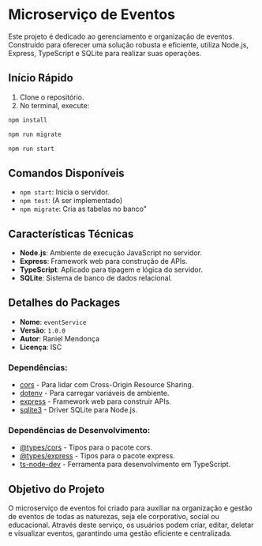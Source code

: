 # Microserviço de Eventos

Este projeto é dedicado ao gerenciamento e organização de eventos. Construído para oferecer uma solução robusta e eficiente, utiliza Node.js, Express, TypeScript e SQLite para realizar suas operações.

## Início Rápido

1. Clone o repositório.
2. No terminal, execute:

```javascript
npm install
```

```javascript
npm run migrate
```

```javascript
npm run start
```

## Comandos Disponíveis

- `npm start`: Inicia o servidor.
- `npm test`: (A ser implementado)
- `npm migrate`: Cria as tabelas no banco"

## Características Técnicas

- **Node.js**: Ambiente de execução JavaScript no servidor.
- **Express**: Framework web para construção de APIs.
- **TypeScript**: Aplicado para tipagem e lógica do servidor.
- **SQLite**: Sistema de banco de dados relacional.

## Detalhes do Packages

- **Nome**: `eventService`
- **Versão**: `1.0.0`
- **Autor**: Raniel Mendonça
- **Licença**: ISC

### Dependências:

- [cors](https://www.npmjs.com/package/cors) - Para lidar com Cross-Origin Resource Sharing.
- [dotenv](https://www.npmjs.com/package/dotenv) - Para carregar variáveis de ambiente.
- [express](https://www.npmjs.com/package/express) - Framework web para construir APIs.
- [sqlite3](https://www.npmjs.com/package/sqlite3) - Driver SQLite para Node.js.

### Dependências de Desenvolvimento:

- [@types/cors](https://www.npmjs.com/package/@types/cors) - Tipos para o pacote cors.
- [@types/express](https://www.npmjs.com/package/@types/express) - Tipos para o pacote express.
- [ts-node-dev](https://www.npmjs.com/package/ts-node-dev) - Ferramenta para desenvolvimento em TypeScript.

## Objetivo do Projeto

O microserviço de eventos foi criado para auxiliar na organização e gestão de eventos de todas as naturezas, seja ele corporativo, social ou educacional. Através deste serviço, os usuários podem criar, editar, deletar e visualizar eventos, garantindo uma gestão eficiente e centralizada.

